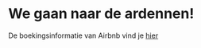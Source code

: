 # We gaan naar de ardennen!

De boekingsinformatie van Airbnb vind je [hier](https://github.com/witusj/ardennen/blob/master/Airbnb%20info.pdf)
